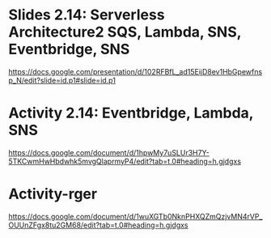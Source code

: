 # Slides 2.14: Serverless Architecture2 SQS, Lambda, SNS, Eventbridge, SNS
https://docs.google.com/presentation/d/102RFBfL_ad15EijD8ev1HbGpewfnsp_N/edit?slide=id.p1#slide=id.p1

# Activity 2.14: Eventbridge, Lambda, SNS
https://docs.google.com/document/d/1hpwMy7uSLUr3H7Y-5TKCwmHwHbdwhk5mvgQlaprmyP4/edit?tab=t.0#heading=h.gjdgxs

# Activity-rger
https://docs.google.com/document/d/1wuXGTb0NknPHXQZmQzjvMN4rVP_OUUnZFgx8tu2GM68/edit?tab=t.0#heading=h.gjdgxs